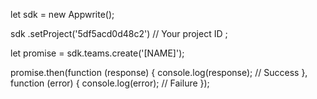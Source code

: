 let sdk = new Appwrite();

sdk
    .setProject('5df5acd0d48c2') // Your project ID
;

let promise = sdk.teams.create('[NAME]');

promise.then(function (response) {
    console.log(response); // Success
}, function (error) {
    console.log(error); // Failure
});